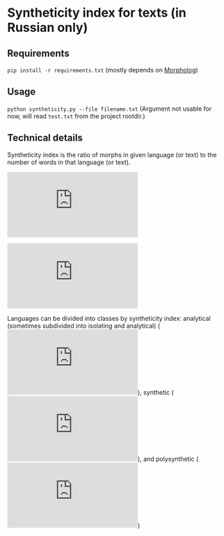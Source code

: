 # Syntheticity index for texts (in Russian only)

## Requirements
`pip install -r requirements.txt` (mostly depends on [Morpholog](https://github.com/constantin50/morpholog))

## Usage
`python syntheticity.py --file filename.txt`
(Argument not usable for now, will read `test.txt` from the project rootdir.)

## Technical details
Syntheticity index is the ratio of morphs in given language (or text) to the number of words in that language (or text).

![equation_index](https://latex.codecogs.com/gif.latex?S_i%20%3D%20%5Cfrac%7BM%7D%7BW%7D)

![equation_limits](https://latex.codecogs.com/gif.latex?S_i%20%5Cin%20%5B0%3B%20&plus;%5Cinfty%5D)

Languages can be divided into classes by syntheticity index: analytical (sometimes subdivided into isolating and analytical) (![equation_analytical](https://latex.codecogs.com/gif.latex?1%20%5Cleqslant%20S_i%20%5Cleqslant%202)), synthetic (![equation_synthetic](https://latex.codecogs.com/gif.latex?2%20%5Cleqslant%20S_i%20%5Cleqslant%203)), and polysynthetic (![equation_polysynthetic](https://latex.codecogs.com/gif.latex?S_i%20%3E%203))